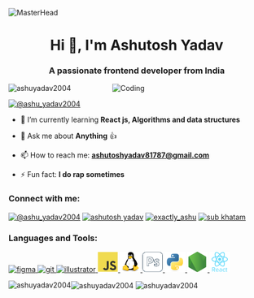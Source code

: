 ![MasterHead](https://e0.pxfuel.com/wallpapers/618/216/desktop-wallpaper-buyhostingbd-a-secured-hosting-and-domain-provider-company-web-development.jpg)

<h1 align="center">Hi 👋, I'm Ashutosh Yadav</h1>
<h3 align="center">A passionate frontend developer from India</h3>


  <img src="https://res.cloudinary.com/practicaldev/image/fetch/s--0zLeX1LY--/c_limit%2Cf_auto%2Cfl_progressive%2Cq_66%2Cw_800/https://res.cloudinary.com/practicaldev/image/fetch/s--TVrZFUna--/c_limit%252Cf_auto%252Cfl_progressive%252Cq_66%252Cw_880/https://dev-to-uploads.s3.amazonaws.com/uploads/articles/wukog07lt3tvqobbl611.gif" alt="Coding" width="300" style="display: inline-block; float: right;" />




<p align="left"> <img src="https://komarev.com/ghpvc/?username=ashuyadav2004&label=Profile%20views&color=0e75b6&style=flat" alt="ashuyadav2004" /> </p>

<p align="left"> <a href="https://twitter.com/@ashu_yadav2004" target="_blank"><img src="https://img.shields.io/twitter/follow/@ashu_yadav2004?logo=twitter&style=for-the-badge" alt="@ashu_yadav2004" /></a> </p>

- 🌱 I’m currently learning **React js, Algorithms and data structures**

- 💬 Ask me about **Anything** 👍

- 📫 How to reach me: **ashutoshyadav81787@gmail.com**

- ⚡ Fun fact: **I do rap sometimes**

### Connect with me:

<a href="https://twitter.com/@ashu_yadav2004" target="_blank"><img align="center" src="https://raw.githubusercontent.com/rahuldkjain/github-profile-readme-generator/master/src/images/icons/Social/twitter.svg" alt="@ashu_yadav2004" height="30" width="40" /></a>
<a href="https://fb.com/ashutosh yadav" target="_blank"><img align="center" src="https://raw.githubusercontent.com/rahuldkjain/github-profile-readme-generator/master/src/images/icons/Social/facebook.svg" alt="ashutosh yadav" height="30" width="40" /></a>
<a href="https://instagram.com/exactly_ashu" target="_blank"><img align="center" src="https://raw.githubusercontent.com/rahuldkjain/github-profile-readme-generator/master/src/images/icons/Social/instagram.svg" alt="exactly_ashu" height="30" width="40" /></a>
<a href="https://www.youtube.com/c/sub khatam" target="_blank"><img align="center" src="https://raw.githubusercontent.com/rahuldkjain/github-profile-readme-generator/master/src/images/icons/Social/youtube.svg" alt="sub khatam" height="30" width="40" /></a>

### Languages and Tools:

<a href="https://www.figma.com/" target="_blank" rel="noreferrer"> <img src="https://www.vectorlogo.zone/logos/figma/figma-icon.svg" alt="figma" width="40" height="40"/> </a>
<a href="https://git-scm.com/" target="_blank" rel="noreferrer"> <img src="https://www.vectorlogo.zone/logos/git-scm/git-scm-icon.svg" alt="git" width="40" height="40"/> </a>
<a href="https://www.adobe.com/in/products/illustrator.html" target="_blank" rel="noreferrer"> <img src="https://www.vectorlogo.zone/logos/adobe_illustrator/adobe_illustrator-icon.svg" alt="illustrator" width="40" height="40"/> </a>
<a href="https://developer.mozilla.org/en-US/docs/Web/JavaScript" target="_blank" rel="noreferrer"> <img src="https://raw.githubusercontent.com/devicons/devicon/master/icons/javascript/javascript-original.svg" alt="javascript" width="40" height="40"/> </a>
<a href="https://www.linux.org/" target="_blank" rel="noreferrer"> <img src="https://raw.githubusercontent.com/devicons/devicon/master/icons/linux/linux-original.svg" alt="linux" width="40" height="40"/> </a>
<a href="https://www.photoshop.com/en" target="_blank" rel="noreferrer"> <img src="https://raw.githubusercontent.com/devicons/devicon/master/icons/photoshop/photoshop-line.svg" alt="photoshop" width="40" height="40"/> </a>
<a href="https://www.python.org" target="_blank" rel="noreferrer"> <img src="https://raw.githubusercontent.com/devicons/devicon/master/icons/python/python-original.svg" alt="python" width="40" height="40"/> </a>
<a href="https://www.nodejs.org" target="_blank" rel="noreferrer"> <img src="https://raw.githubusercontent.com/devicons/devicon/master/icons/nodejs/nodejs-original.svg" alt="Node.js" width="40" height="40"/> </a>
<a href="https://reactjs.org/" target="_blank" rel="noreferrer"> <img src="https://raw.githubusercontent.com/devicons/devicon/master/icons/react/react-original-wordmark.svg" alt="react" width="40" height="40"/> </a>

<img align="left" src="https://github-readme-stats.vercel.app/api/top-langs?username=ashuyadav2004&show_icons=true&locale=en&layout=compact" alt="ashuyadav2004" />

<img align="center" src="https://github-readme-stats.vercel.app/api?username=ashuyadav2004&show_icons=true&locale=en" alt="ashuyadav2004" />

<img align="center" src="https://github-readme-streak-stats.herokuapp.com/?user=ashuyadav2004&" alt="ashuyadav2004" />
